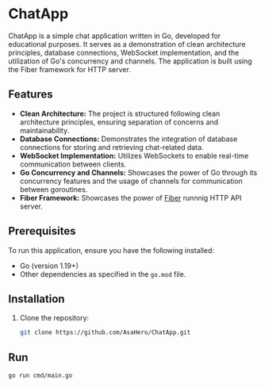 # ChatApp

ChatApp is a simple chat application written in Go, developed for educational purposes. It serves as a demonstration of clean architecture principles, database connections, WebSocket implementation, and the utilization of Go's concurrency and channels. The application is built using the Fiber framework for HTTP server.

## Features

- **Clean Architecture:** The project is structured following clean architecture principles, ensuring separation of concerns and maintainability.
- **Database Connections:** Demonstrates the integration of database connections for storing and retrieving chat-related data.
- **WebSocket Implementation:** Utilizes WebSockets to enable real-time communication between clients.
- **Go Concurrency and Channels:** Showcases the power of Go through its concurrency features and the usage of channels for communication between goroutines.
- **Fiber Framework:** Showcases the power of [Fiber](https://github.com/gofiber) runnnig HTTP API server. 

## Prerequisites

To run this application, ensure you have the following installed:

- Go (version 1.19+)
- Other dependencies as specified in the `go.mod` file.

## Installation

1. Clone the repository:

   ```bash
   git clone https://github.com/AsaHero/ChatApp.git

## Run

   ```bash
   go run cmd/main.go
   
